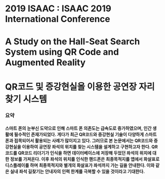 # 2019 ISAAC : ISAAC 2019 International Conference 

# A Study on the Hall-Seat Search System using QR Code and Augmented Reality 
# QR코드 및 증강현실을 이용한 공연장 자리 찾기 시스템

### 요약
#### 스마트 폰의 눈부신 도약으로 인해 스마트 폰 의존도는 급속도로 증가하였으며, 인간 생활에 필수적인 존재가되었다. 게다가 최근 QR코드와 증강현실 기술이 다양하게 스마트폰과 접목되어서 활용되는 사례가 많이지고 있다. 그러므로 본 논문에서는 QR코드와 증강현실을 이용하여 공연장 좌석의 위치를 찾는 시스템을 설계하고 구현하고자 한다. QR코드를 QR코드 리더기가 인식을 하면 데이터베이스에 저장해 두었던 좌석의 위치에 대한 정보를 가져온다. 이후 좌석의 위치를 인식한 핸드폰은 최종목적지를 앱에서 화살표로 디스플레이를 하며 최종목적지와 별개의 화살표가 좌석까지 가는 길을 안내한다. 이와 같은 실내 좌석 길찾기는 안내자의 인력 한계를 극복할 수 있을 것이라고 기대한다.
